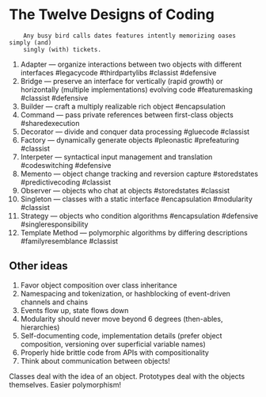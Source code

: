 # The Twelve Designs of Coding

		Any busy bird calls dates features intently memorizing oases simply (and)  
		singly (with) tickets.

1. Adapter — organize interactions between two objects with different interfaces #legacycode #thirdpartylibs #classist #defensive
2. Bridge — preserve an interface for vertically (rapid growth) or horizontally (multiple implementations) evolving code #featuremasking #classist #defensive
3. Builder — craft a multiply realizable rich object #encapsulation
4. Command — pass private references between first-class objects #sharedexecution
5. Decorator — divide and conquer data processing #gluecode #classist
6. Factory — dynamically generate objects #pleonastic #prefeaturing #classist
7. Interpeter — syntactical input management and translation #codeswitching #defensive
8. Memento — object change tracking and reversion capture #storedstates #predictivecoding #classist
9. Observer — objects who chat at objects #storedstates #classist
10. Singleton — classes with a static interface #encapsulation #modularity #classist
11. Strategy — objects who condition algorithms #encapsulation #defensive #singleresponsibility
12. Template Method — polymorphic algorithms by differing descriptions #familyresemblance #classist

## Other ideas

1. Favor object composition over class inheritance
2. Namespacing and tokenization, or hashblocking of event-driven channels and chains
3. Events flow up, state flows down
4. Modularity should never move beyond 6 degrees (then-ables, hierarchies)
5. Self-documenting code, implementation details (prefer object composition, versioning over superficial variable names)
6. Properly hide brittle code from APIs with compositionality
7. Think about communication between objects!

Classes deal with the idea of an object. Prototypes deal with the objects themselves. Easier polymorphism!
